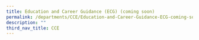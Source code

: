 ```yaml
---
title: Education and Career Guidance (ECG) (coming soon)
permalink: /departments/CCE/Education-and-Career-Guidance-ECG-coming-soon/
description: ""
third_nav_title: CCE
---
```

